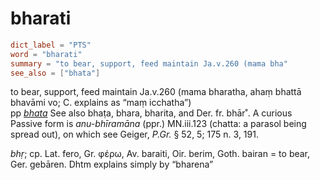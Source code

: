 # bharati

``` toml
dict_label = "PTS"
word = "bharati"
summary = "to bear, support, feed maintain Ja.v.260 (mama bha"
see_also = ["bhata"]
```

to bear, support, feed maintain Ja.v.260 (mama bharatha, ahaṃ bhattā bhavāmi vo; C. explains as “maṃ icchatha”)  
pp *[bhata](bhata.md)* See also bhaṭa, bhara, bharita, and Der. fr. bhār˚. A curious Passive form is *anu\-bhīramāna* (ppr.) MN.iii.123 (chatta: a parasol being spread out), on which see Geiger, *P.Gr.* § 52, 5; 175 n. 3, 191.

*bhṛ*; cp. Lat. fero, Gr. φέρω, Av. baraiti, Oir. berim, Goth. bairan = to bear, Ger. gebāren. Dhtm explains simply by “bharena”

